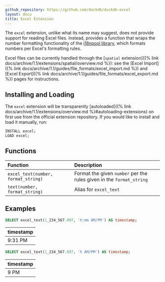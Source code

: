 ```yaml
---
github_repository: https://github.com/duckdb/duckdb-excel
layout: docu
title: Excel Extension
---
```


The `excel` extension, unlike what its name may suggest, does not provide support for reading Excel files.
Instead, provides a function that wraps the number formatting functionality of the [i18npool library](https://www.openoffice.org/l10n/i18n_framework/index.html), which formats numbers per Excel's formatting rules.

Excel files can be currently handled through the [`spatial` extension]({% link docs/archive/1.1/extensions/spatial/overview.md %}): see the [Excel Import]({% link docs/archive/1.1/guides/file_formats/excel_import.md %}) and [Excel Export]({% link docs/archive/1.1/guides/file_formats/excel_export.md %}) pages for instructions.

## Installing and Loading

The `excel` extension will be transparently [autoloaded]({% link docs/archive/1.1/extensions/overview.md %}#autoloading-extensions) on first use from the official extension repository.
If you would like to install and load it manually, run:

```sql
INSTALL excel;
LOAD excel;
```

## Functions

| Function | Description |
|:--|:---|
| `excel_text(number, format_string)`| Format the given `number` per the rules given in the `format_string` |
| `text(number, format_string)` | Alias for `excel_text` |

## Examples

```sql
SELECT excel_text(1_234_567.897, 'h:mm AM/PM') AS timestamp;
```

| timestamp |
|-----------|
| 9:31 PM   |

```sql
SELECT excel_text(1_234_567.897, 'h AM/PM') AS timestamp;
```

| timestamp |
|-----------|
| 9 PM      |